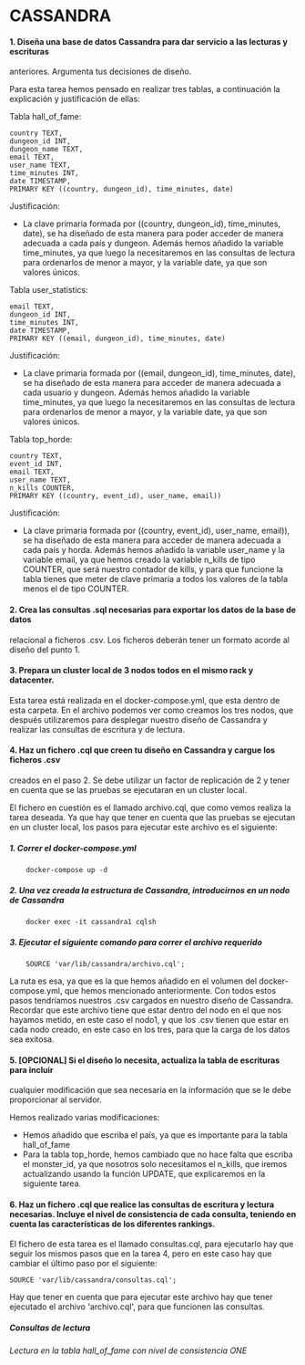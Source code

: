 # CASSANDRA

#### 1. Diseña una base de datos Cassandra para dar servicio a las lecturas y escrituras
anteriores. Argumenta tus decisiones de diseño.

Para esta tarea hemos pensado en realizar tres tablas, a continuación la explicación y justificación de ellas:

Tabla hall_of_fame:

    country TEXT,
    dungeon_id INT,
    dungeon_name TEXT,
    email TEXT,
    user_name TEXT,
    time_minutes INT,
    date TIMESTAMP,
    PRIMARY KEY ((country, dungeon_id), time_minutes, date)

  Justificación:
  
 - La clave primaria formada por ((country, dungeon_id), time_minutes, date), se ha diseñado de esta manera para poder acceder de manera adecuada a cada país y dungeon. Además hemos añadido la variable time_minutes, ya que luego la necesitaremos en las consultas de lectura para ordenarlos de menor a mayor, y la variable date, ya que son valores únicos.

Tabla user_statistics:

    email TEXT,
    dungeon_id INT,
    time_minutes INT,
    date TIMESTAMP,
    PRIMARY KEY ((email, dungeon_id), time_minutes, date)

Justificación:

- La clave primaria formada por ((email, dungeon_id), time_minutes, date), se ha diseñado de esta manera para acceder de manera adecuada a cada usuario y dungeon. Además hemos añadido la variable time_minutes, ya que luego la necesitaremos en las consultas de lectura para ordenarlos de menor a mayor, y la variable date, ya que son valores únicos.

Tabla top_horde:

    country TEXT,
    event_id INT,
    email TEXT,
    user_name TEXT,
    n_kills COUNTER,
    PRIMARY KEY ((country, event_id), user_name, email))

Justificación:

- La clave primaria formada por ((country, event_id), user_name, email)), se ha diseñado de esta manera para acceder de manera adecuada a cada país y horda. Además hemos añadido la variable user_name y la variable email, ya que hemos creado la variable n_kills de tipo COUNTER, que será nuestro contador de kills, y para que funcione la tabla tienes que meter de clave primaria a todos los valores de la tabla menos el de tipo COUNTER.

#### 2. Crea las consultas .sql necesarias para exportar los datos de la base de datos
relacional a ficheros .csv. Los ficheros deberán tener un formato acorde al diseño
del punto 1.

#### 3. Prepara un cluster local de 3 nodos todos en el mismo rack y datacenter.

Esta tarea está realizada en el docker-compose.yml, que esta dentro de esta carpeta. En el archivo podemos ver como creamos los tres nodos, que después utilizaremos para desplegar nuestro diseño de Cassandra y realizar las consultas de escritura y de lectura.

#### 4. Haz un fichero .cql que creen tu diseño en Cassandra y cargue los ficheros .csv
creados en el paso 2. Se debe utilizar un factor de replicación de 2 y tener en
cuenta que se las pruebas se ejecutaran en un cluster local.

El fichero en cuestión es el llamado archivo.cql, que como vemos realiza la tarea deseada. Ya que hay que tener en cuenta que las pruebas se ejecutan en un cluster local, los pasos para ejecutar este archivo es el siguiente:

 ##### 1. Correr el docker-compose.yml

        docker-compose up -d

 ##### 2. Una vez creada la estructura de Cassandra, introducirnos en un nodo de Cassandra

        docker exec -it cassandra1 cqlsh

 ##### 3. Ejecutar el siguiente comando para correr el archivo requerido

        SOURCE 'var/lib/cassandra/archivo.cql';

La ruta es esa, ya que es la que hemos añadido en el volumen del docker-compose.yml, que hemos mencionado anteriormente. Con todos estos pasos tendríamos nuestros .csv cargados en nuestro diseño de Cassandra. Recordar que este archivo tiene que estar dentro del nodo en el que nos hayamos metido, en este caso el nodo1, y que los .csv tienen que estar en cada nodo creado, en este caso en los tres, para que la carga de los datos sea exitosa.

#### 5. [OPCIONAL] Si el diseño lo necesita, actualiza la tabla de escrituras para incluir
cualquier modificación que sea necesaria en la información que se le debe
proporcionar al servidor.

Hemos realizado varias modificaciones:

- Hemos añadido que escriba el país, ya que es importante para la tabla hall_of_fame
- Para la tabla top_horde, hemos cambiado que no hace falta que escriba el monster_id, ya que nosotros solo necesitamos el n_kills, que iremos actualizando usando la función UPDATE, que explicaremos en la siguiente tarea.

#### 6. Haz un fichero .cql que realice las consultas de escritura y lectura necesarias. Incluye el nivel de consistencia de cada consulta, teniendo en cuenta las características de los diferentes rankings.

El fichero de esta tarea es el llamado consultas.cql, para ejecutarlo hay que seguir los mismos pasos que en la tarea 4, pero en este caso hay que cambiar el último paso por el siguiente:

    SOURCE 'var/lib/cassandra/consultas.cql';

Hay que tener en cuenta que para ejecutar este archivo hay que tener ejecutado el archivo 'archivo.cql', para que funcionen las consultas.


##### Consultas de lectura

###### Lectura en la tabla hall_of_fame con nivel de consistencia ONE



    
